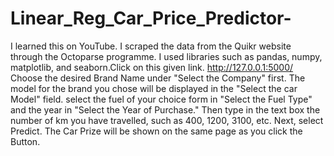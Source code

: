 # Linear_Reg_Car_Price_Predictor-
I learned this on YouTube.  I scraped the data from the Quikr website through the Octoparse programme.
I used libraries such as pandas, numpy, matplotlib, and seaborn.Click on this given link. http://127.0.0.1:5000/  
Choose the desired Brand Name under "Select the Company" first.
The model for the brand you chose will be displayed in the "Select the car Model" field. select the fuel of your choice form in "Select the Fuel Type" and the year in "Select the Year of Purchase." 
Then type in the text box the number of km you have travelled, such as 400, 1200, 3100, etc. Next, select Predict. 
The Car Prize will be shown on the same page as you click the Button.
